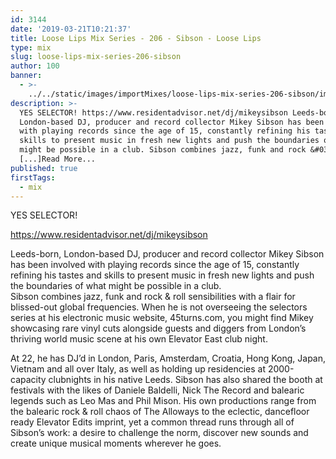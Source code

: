 ```yaml
---
id: 3144
date: '2019-03-21T10:21:37'
title: Loose Lips Mix Series - 206 - Sibson - Loose Lips
type: mix
slug: loose-lips-mix-series-206-sibson
author: 100
banner:
  - >-
    ../../static/images/importMixes/loose-lips-mix-series-206-sibson/image3144.jpeg
description: >-
  YES SELECTOR! https://www.residentadvisor.net/dj/mikeysibson Leeds-born,
  London-based DJ, producer and record collector Mikey Sibson has been involved
  with playing records since the age of 15, constantly refining his tastes and
  skills to present music in fresh new lights and push the boundaries of what
  might be possible in a club. Sibson combines jazz, funk and rock &#038;
  [...]Read More...
published: true
firstTags:
  - mix
---
```

YES SELECTOR!

https://www.residentadvisor.net/dj/mikeysibson

Leeds-born, London-based DJ, producer and record collector Mikey Sibson has been involved with playing records since the age of 15, constantly refining his tastes and skills to present music in fresh new lights and push the boundaries of what might be possible in a club.  
Sibson combines jazz, funk and rock & roll sensibilities with a flair for blissed-out global frequencies. When he is not overseeing the selectors series at his electronic music website, 45turns.com, you might find Mikey showcasing rare vinyl cuts alongside guests and diggers from London’s thriving world music scene at his own Elevator East club night.

At 22, he has DJ’d in London, Paris, Amsterdam, Croatia, Hong Kong, Japan, Vietnam and all over Italy, as well as holding up residencies at 2000-capacity clubnights in his native Leeds. Sibson has also shared the booth at festivals with the likes of Daniele Baldelli, Nick The Record and balearic legends such as Leo Mas and Phil Mison. His own productions range from the balearic rock & roll chaos of The Alloways to the eclectic, dancefloor ready Elevator Edits imprint, yet a common thread runs through all of Sibson’s work: a desire to challenge the norm, discover new sounds and create unique musical moments wherever he goes.